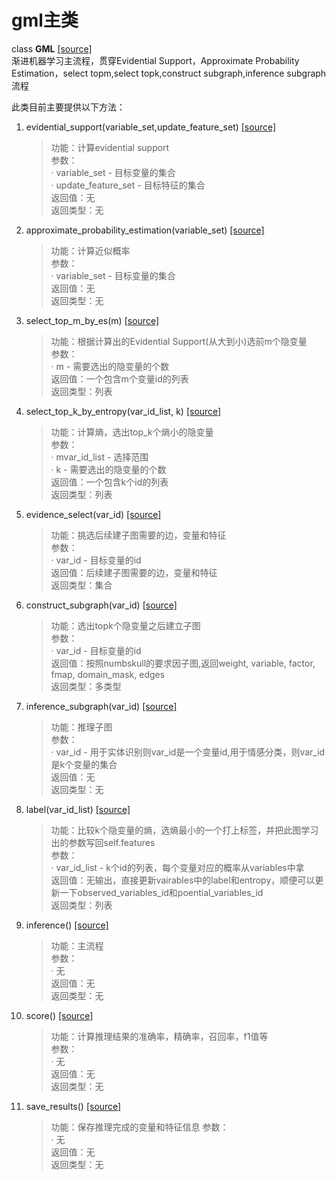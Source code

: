 # gml主类

class **GML** [[source]](../gml.py)         
渐进机器学习主流程，贯穿Evidential Support，Approximate Probability Estimation，select topm,select topk,construct subgraph,inference subgraph流程   


此类目前主要提供以下方法：  
 
1. evidential_support(variable_set,update_feature_set) [[source]](../gml.py)            

    >功能：计算evidential support  
    >参数：  
    > · variable_set - 目标变量的集合    
    > · update_feature_set - 目标特征的集合   
    >返回值：无  
    >返回类型：无 

2. approximate_probability_estimation(variable_set) [[source]](../gml.py)            

    >功能：计算近似概率  
    >参数：  
    > · variable_set - 目标变量的集合      
    >返回值：无  
    >返回类型：无 

3. select_top_m_by_es(m) [[source]](../gml.py)            

    >功能：根据计算出的Evidential Support(从大到小)选前m个隐变量  
    >参数：  
    > · m - 需要选出的隐变量的个数      
    >返回值：一个包含m个变量id的列表  
    >返回类型：列表

4. select_top_k_by_entropy(var_id_list, k) [[source]](../gml.py)            

    >功能：计算熵，选出top_k个熵小的隐变量  
    >参数：  
    > · mvar_id_list - 选择范围      
    > · k - 需要选出的隐变量的个数      
    >返回值：一个包含k个id的列表  
    >返回类型：列表

5. evidence_select(var_id) [[source]](../gml.py)            

    >功能：挑选后续建子图需要的边，变量和特征  
    >参数：  
    > · var_id - 目标变量的id    
    >返回值：后续建子图需要的边，变量和特征  
    >返回类型：集合

6. construct_subgraph(var_id) [[source]](../gml.py)            

    >功能：选出topk个隐变量之后建立子图  
    >参数：  
    > · var_id - 目标变量的id    
    >返回值：按照numbskull的要求因子图,返回weight, variable, factor, fmap, domain_mask, edges  
    >返回类型：多类型

7. inference_subgraph(var_id) [[source]](../gml.py)            

    >功能：推理子图  
    >参数：  
    > · var_id - 用于实体识别则var_id是一个变量id,用于情感分类，则var_id是k个变量的集合    
    >返回值：无  
    >返回类型：无 

8. label(var_id_list) [[source]](../gml.py)            

    >功能：比较k个隐变量的熵，选熵最小的一个打上标签，并把此图学习出的参数写回self.features  
    >参数：  
    > · var_id_list - k个id的列表，每个变量对应的概率从variables中拿    
    >返回值：无输出，直接更新vairables中的label和entropy，顺便可以更新一下observed_variables_id和poential_variables_id  
    >返回类型：列表

9. inference() [[source]](../gml.py)            

    >功能：主流程    
    >参数：  
    > · 无                 
    >返回值：无  
    >返回类型：无 

10. score() [[source]](../gml.py)            

    >功能：计算推理结果的准确率，精确率，召回率，f1值等  
    >参数：  
    > · 无                 
    >返回值：无  
    >返回类型：无 
11. save_results() [[source]](../gml.py)            

    >功能：保存推理完成的变量和特征信息 
    >参数：  
    > · 无                 
    >返回值：无  
    >返回类型：无 

